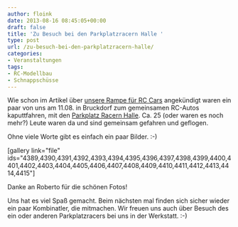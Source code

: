 ```yaml
---
author: floink
date: 2013-08-16 08:45:05+00:00
draft: false
title: 'Zu Besuch bei den Parkplatzracern Halle '
type: post
url: /zu-besuch-bei-den-parkplatzracern-halle/
categories:
- Veranstaltungen
tags:
- RC-Modellbau
- Schnappschüsse
---
```


Wie schon im Artikel über [unsere Rampe für RC Cars](/schnelle-rampe-fur-rc-cars/) angekündigt waren ein paar von uns am 11.08. in Bruckdorf zum gemeinsamen RC-Autos kaputtfahren, mit den [Parkplatz Racern](http:/https://www.parkplatz-racer-halle.de/)[ Halle](http:/https://www.parkplatz-racer-halle.de/). Ca. 25 (oder waren es noch mehr?) Leute waren da und sind gemeinsam gefahren und geflogen.

Ohne viele Worte gibt es einfach ein paar Bilder. :-) <!-- more -->

[gallery link="file" ids="4389,4390,4391,4392,4393,4394,4395,4396,4397,4398,4399,4400,4401,4402,4403,4404,4405,4406,4407,4408,4409,4410,4411,4412,4413,4414,4415"]

Danke an Roberto für die schönen Fotos!

Uns hat es viel Spaß gemacht. Beim nächsten mal finden sich sicher wieder ein paar Kombinatler, die mitmachen. Wir freuen uns auch über Besuch des ein oder anderen Parkplatzracers bei uns in der Werkstatt. :-)
